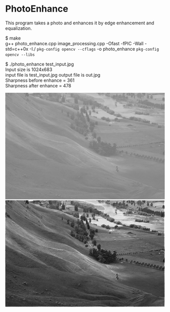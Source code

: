 # PhotoEnhance
This program takes a photo and enhances it by edge enhancement and equalization.

$ make           
g++ photo_enhance.cpp image_processing.cpp -Ofast -fPIC -Wall -std=c++0x -I./ `pkg-config opencv --cflags`   -o  photo_enhance `pkg-config opencv --libs` 

$ ./photo_enhance test_input.jpg           
Input size is 1024x683          
input file is test_input.jpg output file is out.jpg         
Sharpness before enhance = 361         
Sharpness after  enhance = 478         


![alt text](test_input.jpg)
![alt text](edge_enhance.jpg)
